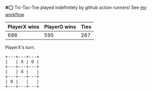 :x::o: Tic-Tac-Toe played indefinitely by github action runners! See [my workflow](.github/workflows/play.yaml).

|PlayerX wins|PlayerO wins|Ties|
|-|-|-|
|688|595|287|

PlayerX's turn.

<pre>
+---+---+---+
|   | X | O |
+---+---+---+
|   | X |   |
+---+---+---+
| O |   |   |
+---+---+---+
</pre>